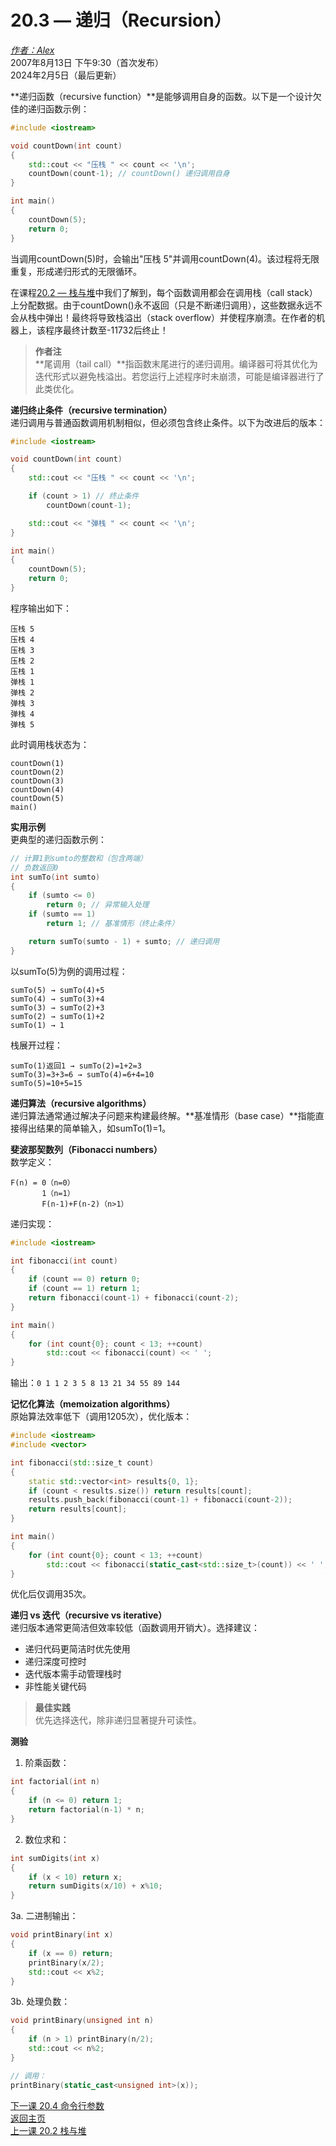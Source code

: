 20.3 — 递归（Recursion）
================================================

[*作者：Alex*](https://www.learncpp.com/author/Alex/ "查看 Alex 的所有文章")  
2007年8月13日 下午9:30（首次发布）  
2024年2月5日（最后更新）  

**递归函数（recursive function）**是能够调用自身的函数。以下是一个设计欠佳的递归函数示例：

```cpp
#include <iostream>

void countDown(int count)
{
    std::cout << "压栈 " << count << '\n';
    countDown(count-1); // countDown() 递归调用自身
}

int main()
{
    countDown(5);
    return 0;
}
```

当调用countDown(5)时，会输出"压栈 5"并调用countDown(4)。该过程将无限重复，形成递归形式的无限循环。

在课程[20.2 — 栈与堆](Chapter-20/lesson20.2-the-stack-and-the-heap.md)中我们了解到，每个函数调用都会在调用栈（call stack）上分配数据。由于countDown()永不返回（只是不断递归调用），这些数据永远不会从栈中弹出！最终将导致栈溢出（stack overflow）并使程序崩溃。在作者的机器上，该程序最终计数至-11732后终止！

> **作者注**  
> **尾调用（tail call）**指函数末尾进行的递归调用。编译器可将其优化为迭代形式以避免栈溢出。若您运行上述程序时未崩溃，可能是编译器进行了此类优化。

**递归终止条件（recursive termination）**  
递归调用与普通函数调用机制相似，但必须包含终止条件。以下为改进后的版本：

```cpp
#include <iostream>

void countDown(int count)
{
    std::cout << "压栈 " << count << '\n';

    if (count > 1) // 终止条件
        countDown(count-1);

    std::cout << "弹栈 " << count << '\n';
}

int main()
{
    countDown(5);
    return 0;
}
```

程序输出如下：

```
压栈 5
压栈 4
压栈 3
压栈 2
压栈 1
弹栈 1
弹栈 2
弹栈 3
弹栈 4
弹栈 5
```

此时调用栈状态为：

```
countDown(1)
countDown(2)
countDown(3)
countDown(4)
countDown(5)
main()
```

**实用示例**  
更典型的递归函数示例：

```cpp
// 计算1到sumto的整数和（包含两端）
// 负数返回0
int sumTo(int sumto)
{
    if (sumto <= 0)
        return 0; // 异常输入处理
    if (sumto == 1)
        return 1; // 基准情形（终止条件）

    return sumTo(sumto - 1) + sumto; // 递归调用
}
```

以sumTo(5)为例的调用过程：

```
sumTo(5) → sumTo(4)+5
sumTo(4) → sumTo(3)+4
sumTo(3) → sumTo(2)+3
sumTo(2) → sumTo(1)+2
sumTo(1) → 1
```

栈展开过程：

```
sumTo(1)返回1 → sumTo(2)=1+2=3  
sumTo(3)=3+3=6 → sumTo(4)=6+4=10  
sumTo(5)=10+5=15
```

**递归算法（recursive algorithms）**  
递归算法通常通过解决子问题来构建最终解。**基准情形（base case）**指能直接得出结果的简单输入，如sumTo(1)=1。

**斐波那契数列（Fibonacci numbers）**  
数学定义：

```
F(n) = 0（n=0）
       1（n=1）
       F(n-1)+F(n-2)（n>1）
```

递归实现：

```cpp
#include <iostream>

int fibonacci(int count)
{
    if (count == 0) return 0;
    if (count == 1) return 1;
    return fibonacci(count-1) + fibonacci(count-2);
}

int main()
{
    for (int count{0}; count < 13; ++count)
        std::cout << fibonacci(count) << ' ';
}
```

输出：`0 1 1 2 3 5 8 13 21 34 55 89 144`

**记忆化算法（memoization algorithms）**  
原始算法效率低下（调用1205次），优化版本：

```cpp
#include <iostream>
#include <vector>

int fibonacci(std::size_t count)
{
    static std::vector<int> results{0, 1};
    if (count < results.size()) return results[count];
    results.push_back(fibonacci(count-1) + fibonacci(count-2));
    return results[count];
}

int main()
{
    for (int count{0}; count < 13; ++count)
        std::cout << fibonacci(static_cast<std::size_t>(count)) << ' ';
}
```

优化后仅调用35次。

**递归 vs 迭代（recursive vs iterative）**  
递归版本通常更简洁但效率较低（函数调用开销大）。选择建议：

* 递归代码更简洁时优先使用
* 递归深度可控时
* 迭代版本需手动管理栈时
* 非性能关键代码

> **最佳实践**  
> 优先选择迭代，除非递归显著提升可读性。

**测验**  
1. 阶乘函数：

```cpp
int factorial(int n)
{
    if (n <= 0) return 1;
    return factorial(n-1) * n;
}
```

2. 数位求和：

```cpp
int sumDigits(int x)
{
    if (x < 10) return x;
    return sumDigits(x/10) + x%10;
}
```

3a. 二进制输出：

```cpp
void printBinary(int x)
{
    if (x == 0) return;
    printBinary(x/2);
    std::cout << x%2;
}
```

3b. 处理负数：

```cpp
void printBinary(unsigned int n)
{
    if (n > 1) printBinary(n/2);
    std::cout << n%2;
}

// 调用：
printBinary(static_cast<unsigned int>(x));
```

[下一课 20.4 命令行参数](Chapter-20/lesson20.4-command-line-arguments.md)  
[返回主页](/)  
[上一课 20.2 栈与堆](Chapter-20/lesson20.2-the-stack-and-the-heap.md)